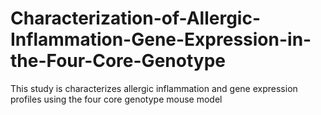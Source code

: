 # Characterization-of-Allergic-Inflammation-Gene-Expression-in-the-Four-Core-Genotype
This study is characterizes allergic inflammation and gene expression profiles using the four core genotype mouse model
